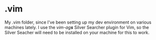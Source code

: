 # .vim
My .vim folder, since I've been setting up my dev environment on various machines lately.
I use the *vim-ag**s*** Silver Searcher plugin for Vim, so the Silver Seacher will need to be installed on your machine for this to work.
